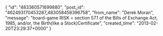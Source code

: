  {
   "id": "483360571699880",
   "post_id": "462493170453287_483058458396758",
   "from_name": "Derek Moran",
   "message": "board-game RISK = section 57.1 of the Bills of Exchange Act, 1985, and/or, the Birth(like a Stock)Certificate",
   "created_time": "2013-02-20T23:29:37+0000"
 }
